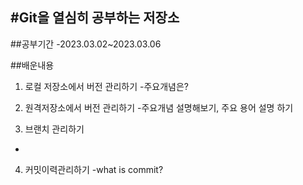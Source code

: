 #Git을 열심히 공부하는 저장소
---

##공부기간
-2023.03.02~2023.03.06

##배운내용
1. 로컬 저장소에서 버전 관리하기
-주요개념은?

2. 원격저장소에서 버전 관리하기
-주요개념 설명해보기, 주요 용어 설명 하기

3. 브랜치 관리하기
-

4. 커밋이력관리하기
-what is commit?

